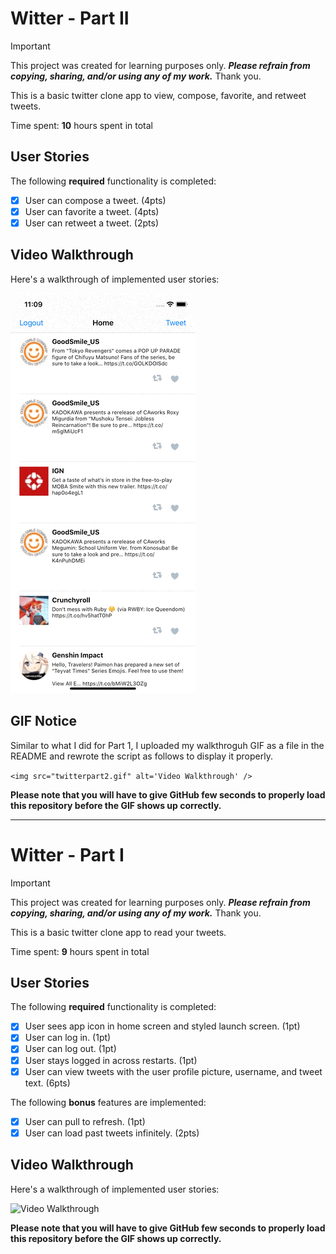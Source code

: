 # Witter - Part II

> [!IMPORTANT] 
> This project was created for learning purposes only. ***Please refrain from copying, sharing, and/or using any of my work.*** Thank you.

This is a basic twitter clone app to view, compose, favorite, and retweet tweets.

Time spent: **10** hours spent in total

## User Stories

The following **required** functionality is completed:

- [x] User can compose a tweet. (4pts)
- [x] User can favorite a tweet. (4pts)
- [x] User can retweet a tweet. (2pts)

## Video Walkthrough

Here's a walkthrough of implemented user stories:

<img src="twitterpart2.gif" alt='Video Walkthrough' />

## GIF Notice

Similar to what I did for Part 1, I uploaded my walkthroguh GIF as a file in the README and rewrote the script as follows to display it properly.

```<img src="twitterpart2.gif" alt='Video Walkthrough' />```

**Please note that you will have to give GitHub few seconds to properly load this repository before the GIF shows up correctly.** 

---

# Witter - Part I

> [!IMPORTANT] 
> This project was created for learning purposes only. ***Please refrain from copying, sharing, and/or using any of my work.*** Thank you.

This is a basic twitter clone app to read your tweets.

Time spent: **9** hours spent in total

## User Stories

The following **required** functionality is completed:

- [x] User sees app icon in home screen and styled launch screen. (1pt)
- [x] User can log in. (1pt)
- [x] User can log out. (1pt)
- [x] User stays logged in across restarts. (1pt)
- [x] User can view tweets with the user profile picture, username, and tweet text. (6pts)

The following **bonus** features are implemented:

- [x] User can pull to refresh. (1pt)
- [x] User can load past tweets infinitely. (2pts)

## Video Walkthrough

Here's a walkthrough of implemented user stories:

<img src="twitterpart1.gif" alt='Video Walkthrough' />

**Please note that you will have to give GitHub few seconds to properly load this repository before the GIF shows up correctly.** 

